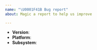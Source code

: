 ```yaml
---
name: "\U0001F41B Bug report"
about: Magic a report to help us improve

---
```


<!--
Thank you for reporting a possible bug in Magic.

Please fill in as much of the template below as you can.

Version: output of `magic.VERSION`
Platform: output of `uname -a` (UNIX), or version and 32 or 64-bit (Windows)

If possible, please provide code that demonstrates the problem, keeping it as
simple and free of external dependencies as you can.
-->

* **Version**:
* **Platform**:
* **Subsystem**:

<!-- Please provide more details below this comment. -->
